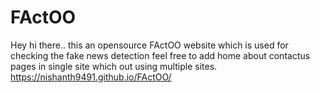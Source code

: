 # FActOO
Hey hi there.. this an opensource FActOO website which is used for checking the fake news detection 
feel free to add home about contactus pages in single site which out using multiple sites.
https://nishanth9491.github.io/FActOO/
